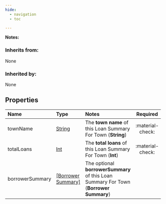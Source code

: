 ```yaml
---
hide:
  - navigation
  - toc

---
```


**Notes:**   


### Inherits from: 


None  


### Inherited by: 


None  


## Properties


| Name | Type | Notes | Required |
| :--- | :--- | :--- | :---: |
| townName | [String](../../../../core-types/primitives/string.md) | The **town name** of this Loan Summary For Town (**String**)  | :material-check: |
| totalLoans | [Int](../../../../core-types/primitives/int.md) | The **total loans** of this Loan Summary For Town (**Int**)  | :material-check: |
| borrowerSummary | [[Borrower Summary]](borrower-summary.md) | The optional **borrowerSummary** of this Loan Summary For Town (**Borrower Summary**)  |  |
